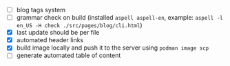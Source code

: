 - [ ] blog tags system
- [ ] grammar check on build (installed `aspell aspell-en`, example: `aspell -l en_US -H check ./src/pages/blog/cli.html`)
- [x] last update should be per file
- [x] automated header links
- [x] build image locally and push it to the server using `podman image scp`
- [ ] generate automated table of content